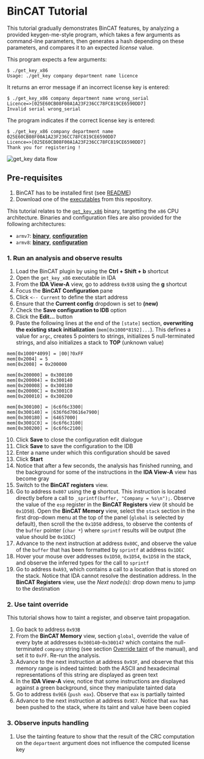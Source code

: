 # BinCAT Tutorial

This tutorial gradually demonstrates BinCAT features, by analyzing a provided
keygen-me-style program, which takes a few arguments as command-line
parameters, then generates a hash depending on these parameters, and compares
it to an expected *license* value.

This program expects a few arguments:
```
$ ./get_key_x86
Usage: ./get_key company department name licence
```

It returns an error message if an incorrect license key is entered:
```
$ ./get_key_x86 company department name wrong_serial
Licence=>[025E60CB08F00A1A23F236CC78FC819CE6590DD7]
Invalid serial wrong_serial
```

The program indicates if the correct license key is entered:
```
$ ./get_key_x86 company department name 025E60CB08F00A1A23F236CC78FC819CE6590DD7
Licence=>[025E60CB08F00A1A23F236CC78FC819CE6590DD7]
Thank you for registering !
```

![get_key data flow](img/get_key-dataflow.png)

## Pre-requisites
1. BinCAT has to be installed first (see [README](../README.md#installation))
2. Download one of the [executables](../../../raw/master/doc/get_key) from this repository.

This tutorial relates to the
[`get_key_x86`](../../../raw/master/doc/get_key/get_key_x86) binary, targetting
the `x86` CPU architecture.
Binaries and configuration files are also provided for the following architectures:

* `armv7`: [**binary**](../../../raw/master/doc/get_key/get_key_armv7), [**configuration**](../../../raw/master/doc/get_key/get_key_armv7.ini)
* `armv8`: [**binary**](../../../raw/master/doc/get_key/get_key_armv8), [**configuration**](../../../raw/master/doc/get_key/get_key_armv8.ini)


### 1. Run an analysis and observe results

1. Load the BinCAT plugin by using the **Ctrl + Shift + b** shortcut
2. Open the `get_key_x86` executable in IDA
3. From the **IDA View-A** view, go to address `0x93B` using the **g**
   shortcut
4. Focus the **BinCAT Configuration** pane
5. Click `<-- Current` to define the start address
6. Ensure that the **Current config** dropdown is set to **(new)**
7. Check the **Save configuration to IDB** option
8. Click the **Edit...** button
9. Paste the following lines at the end of the `[state]` section, **overwriting
   the existing stack initialization** (`mem[0x1000*8192]...`). This defines
   a value for `argc`, creates 5 pointers to strings, initializes 5
   null-terminated strings, and also initializes a stack to **TOP** (unknown
   value)
```
mem[0x1000*4099] = |00|?0xFF
mem[0x2004] = 5
mem[0x2008] = 0x200000

mem[0x200000] = 0x300100
mem[0x200004] = 0x300140
mem[0x200008] = 0x300180
mem[0x20000C] = 0x3001C0
mem[0x200010] = 0x300200

mem[0x300100] = |6c6f6c3300|
mem[0x300140] = |636f6d70616e7900|
mem[0x300180] = |64657000|
mem[0x3001C0] = |6c6f6c3100|
mem[0x300200] = |6c6f6c2100|
```
10. Click **Save** to close the configuration edit dialogue
11. Click **Save** to save the configuration to the IDB
12. Enter a name under which this configuration should be saved
13. Click **Start**
14. Notice that after a few seconds, the analysis has finished running, and the
    background for some of the instructions in the **IDA View-A** view has
    become gray
15. Switch to the **BinCAT registers** view.
16. Go to address `0x807` using the **g** shortcut. This instruction is
    located directly before a call to `_sprintf(buffer, "Company = %s\n");`.
    Observe the value of the `esp` register in the **BinCAT Registers** view (it
    should be `0x1D50`). Open the **BinCAT Memory** view, select the `stack`
    section in the first drop-down menu at the top of the panel (`global` is
    selected by default), then scroll the the `0x1D50` address,
    to observe the contents of the `buffer` pointer (`char *`) where `sprintf`
    results will be output (the value should be `0x1DEC`)
17. Advance to the next instruction at address `0x80C`, and observe the
    value of the `buffer` that has been formatted by `sprintf` at address
    `0x1DEC`
18. Hover your mouse over addresses `0x1D50`, `0x1D54`, `0x1D58` in the stack,
    and observe the inferred types for the call to `sprintf`
19. Go to address `0xA93`, which contains a call to a location that is stored
    on the stack. Notice that IDA cannot resolve the destination address. In
    the **BinCAT Registers** view, use the *Next node(s):* drop down menu
    to jump to the destination

### 2. Use taint override
This tutorial shows how to taint a register, and observe taint propagation.

1. Go back to address `0x93B`
2. From the **BinCAT Memory** view, section `global`, override the value of
   every byte at addresses `0x300140`-`0x300147` which contains the
   null-terminated `company` string (see section [Override
   taint](manual.md#override-taint) of the manual), and set it to `0xFF`.
   Re-run the analysis.
3. Advance to the next instruction at address `0x93F`, and observe that this
   memory range is indeed tainted: both the ASCII and hexadecimal
   representations of this string are displayed as green text
4. In the **IDA View-A** view, notice that some instructions are displayed
   against a green background, since they manipulate tainted data
5. Go to address `0x9E6` (`push eax`). Observe that `eax` is partially tainted
6. Advance to the next instruction at address `0x9E7`. Notice that `eax` has
   been pushed to the stack, where its taint and value have been copied

### 3. Observe inputs handling

1. Use the tainting feature to show that the result of the CRC computation on
   the `department` argument does not influence the computed license key

